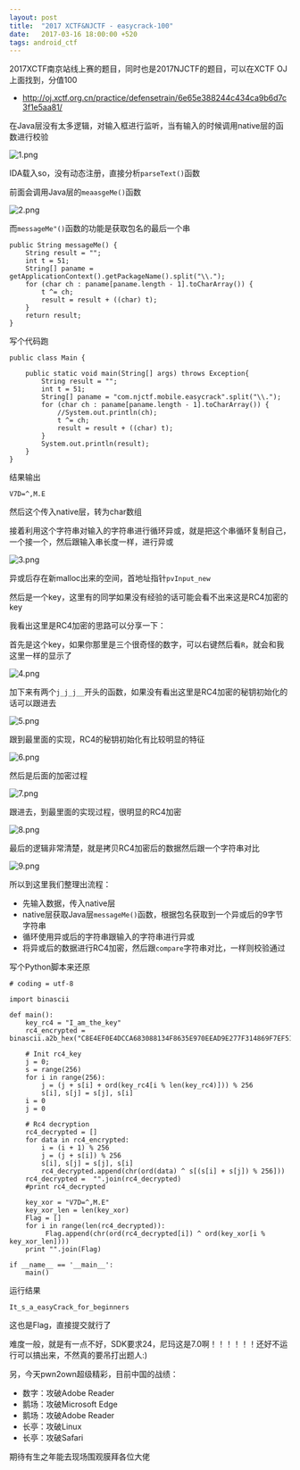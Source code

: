 ```yaml
---
layout: post
title:  "2017 XCTF&NJCTF - easycrack-100"
date:   2017-03-16 18:00:00 +520
tags: android_ctf
---
```


2017XCTF南京站线上赛的题目，同时也是2017NJCTF的题目，可以在XCTF OJ上面找到，分值100
- http://oj.xctf.org.cn/practice/defensetrain/6e65e388244c434ca9b6d7c3f1e5aa81/

在Java层没有太多逻辑，对输入框进行监听，当有输入的时候调用native层的函数进行校验

![1.png](/assets/resources/F98999D6B1428310EACF038F94577943.png)

IDA载入so，没有动态注册，直接分析`parseText()`函数

前面会调用Java层的`meaasgeMe()`函数

![2.png](/assets/resources/3D63A01102C69B29CE19185049096419.png)

而`messageMe"()`函数的功能是获取包名的最后一个串
```
public String messageMe() {
    String result = "";
    int t = 51;
    String[] paname = getApplicationContext().getPackageName().split("\\.");
    for (char ch : paname[paname.length - 1].toCharArray()) {
        t ^= ch;
        result = result + ((char) t);
    }
    return result;
}
```

写个代码跑
```
public class Main {
	
	public static void main(String[] args) throws Exception{
		String result = "";
        int t = 51;
        String[] paname = "com.njctf.mobile.easycrack".split("\\.");
        for (char ch : paname[paname.length - 1].toCharArray()) {
        	//System.out.println(ch);
            t ^= ch;
            result = result + ((char) t);
        }
        System.out.println(result);
	}
}
```

结果输出
```
V7D=^,M.E
```

然后这个传入native层，转为char数组

接着利用这个字符串对输入的字符串进行循环异或，就是把这个串循环复制自己，一个接一个，然后跟输入串长度一样，进行异或

![3.png](/assets/resources/706389D1E6382F6CD566664EC5D635D4.png)

异或后存在新malloc出来的空间，首地址指针`pvInput_new`

然后是一个key，这里有的同学如果没有经验的话可能会看不出来这是RC4加密的key

我看出这里是RC4加密的思路可以分享一下：

首先是这个key，如果你那里是三个很奇怪的数字，可以右键然后看`R`，就会和我这里一样的显示了

![4.png](/assets/resources/96A80408B7EBF211ECE2F5E56457FA95.png)

加下来有两个`j_j_j__`开头的函数，如果没有看出这里是RC4加密的秘钥初始化的话可以跟进去

![5.png](/assets/resources/6BF8448EF666E96DF16865D212403A86.png)

跟到最里面的实现，RC4的秘钥初始化有比较明显的特征

![6.png](/assets/resources/1EC36A71863125C73FBA54AF109349BB.png)

然后是后面的加密过程

![7.png](/assets/resources/9EA8FB41B430B4AE83294280AC2331B8.png)

跟进去，到最里面的实现过程，很明显的RC4加密

![8.png](/assets/resources/34CEAB44A73C163D8D9205FB24C82B62.png)

最后的逻辑非常清楚，就是拷贝RC4加密后的数据然后跟一个字符串对比

![9.png](/assets/resources/A9CD3A70E14735A3D304BC3BDFF8CEC8.png)

所以到这里我们整理出流程：
- 先输入数据，传入native层
- native层获取Java层`messageMe()`函数，根据包名获取到一个异或后的9字节字符串
- 循环使用异或后的字符串跟输入的字符串进行异或
- 将异或后的数据进行RC4加密，然后跟`compare`字符串对比，一样则校验通过

写个Python脚本来还原
```
# coding = utf-8

import binascii

def main():
	key_rc4 = "I_am_the_key"
	rc4_encrypted = binascii.a2b_hex("C8E4EF0E4DCCA683088134F8635E970EEAD9E277F314869F7EF5198A2AA4")
	
	# Init rc4_key
	j = 0;
	s = range(256)
	for i in range(256):
		j = (j + s[i] + ord(key_rc4[i % len(key_rc4)])) % 256
		s[i], s[j] = s[j], s[i]
	i = 0
	j = 0
	
	# Rc4 decryption
	rc4_decrypted = []
	for data in rc4_encrypted:
		i = (i + 1) % 256
		j = (j + s[i]) % 256
		s[i], s[j] = s[j], s[i]
		rc4_decrypted.append(chr(ord(data) ^ s[(s[i] + s[j]) % 256]))
	rc4_decrypted =  "".join(rc4_decrypted)
	#print rc4_decrypted

	key_xor = "V7D=^,M.E"
	key_xor_len = len(key_xor)
	Flag = []
	for i in range(len(rc4_decrypted)):
		 Flag.append(chr(ord(rc4_decrypted[i]) ^ ord(key_xor[i % key_xor_len])))
	print "".join(Flag)

if __name__ == '__main__':
	main()
```

运行结果
```
It_s_a_easyCrack_for_beginners
```

这也是Flag，直接提交就行了

难度一般，就是有一点不好，SDK要求24，尼玛这是7.0啊！！！！！！还好不运行可以搞出来，不然真的要吊打出题人:)

另，今天pwn2own超级精彩，目前中国的战绩：
- 数字：攻破Adobe Reader
- 鹅场：攻破Microsoft Edge
- 鹅场：攻破Adobe Reader
- 长亭：攻破Linux
- 长亭：攻破Safari

期待有生之年能去现场围观膜拜各位大佬